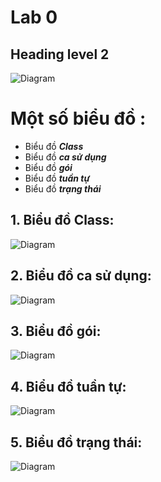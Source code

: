 # Lab 0

## Heading level 2



![Diagram](https://www.planttext.com/api/plantuml/png/UhzxlqDnIM9HIMbk3XTNSNPcda9HVd4g5vTJVfA2hfs2OqvcSggLWaTgJaw-8XUNGsfU2b0b0000__y30000)

Một số biểu đồ :
===============
- Biểu đồ ***Class***
- Biểu đồ ***ca sử dụng***
- Biểu đồ ***gói***
- Biểu đồ ***tuần tự***
- Biểu đồ ***trạng thái***

## 1. Biểu đồ Class:
![Diagram](https://www.planttext.com/api/plantuml/png/UhzxlqDnIM9HIMbk3bToJc9niO9Vnk55UM6PXrVbALHpAIZeAfG0cLOAmIL5cNdfO87SmuiLya2g5CeomNAPUILWYICJ7-xkJbH8pdYuknD9Xu92Ucf9ICRXBNdf8Pbv6feeKYKPXrVb8kpKGBPD1sGLs7YWdhByp1IkMYweAmCo3c_AItTAnE58d5O23K3oeAwk7P99La37b3xSFJDPeUpXxaOkXzIy552m00000F__0m00)

## 2. Biểu đồ ca sử dụng:
![Diagram](https://www.planttext.com/api/plantuml/png/UhzxlqDnIM9HIMbk3bTYSab-aO9Vnk55UM6PXrVbGGK2In_kMfpdStWl5rTfSMfoOd6gWb98nk5LkH2b2c2rIWg9nGgXpeO89H67DoTYKM64KE7ySDVQ0eMy321Leb2ISNXBNhf2IIPCeJ4N5y8f2hgwTc3ZCOICkU3kWoj25p7YSaZDIm5v4G000F__0m00)

## 3. Biểu đồ gói:
![Diagram](https://www.planttext.com/api/plantuml/png/UhzxlqDnIM9HIMbk3bT1Od9sOdggWfB7mztj2YKP3tTFp4jNA2nzk6jndaBEuRqAUHc75-Kf53_SlL59ePfBGG6kmGyiKPPvU5KUH4P18JadiRXO0ImH1X974lGvjk7Omhnqi0X2WOAkhXsIL2qNiWM124Sa9mAf1Rb0su2kJ4QrpZdH9p4tB3Cr6TcsXxkxapF00d1fY5qmYLgkMYw7rBmKK1W00000__y30000)

## 4. Biểu đồ tuần tự:
![Diagram](https://www.planttext.com/api/plantuml/png/UhzxlqDnIM9HIMbk3bTYSab-aO9Vnk55UM6PXrVbGGK2In_kMfpdStWl5vobe6kduF5mTtj8niFT4_FI5QmKIZ8EhyfLo0FfLIW3QTRGv49M0TJWV6nXyCFTyrqUxbxlamcKAWLgopcseHIaTmjGIKbc7fe1c3fqCIokEBmm6QZjuQwrUN3J5kHbA2I3p4Hr0b0lmWTMC6kJ3Y_CHxPNuSZ4mukX_a4n2n4mcDu_Cl58Cv01TaS1SLu7Exm4g6OZa3gy85CXEoCVv3WY_OqKQCYw5O0A5XSev03LOdWUoGD0_KMbbGh98EU2jBI3NG9KoEMGcfS2IWm00000__y30000)

## 5. Biểu đồ trạng thái:
![Diagram](https://www.planttext.com/api/plantuml/png/UhzxlqDnIM9HIMbk3bUqLgo2hgwTmf49Hvhpqlqo7kvQMy25p07B-XvUaETnU4rUXdF6uRLv6GfM2YKPGA4CXUJ3M_BICTM709bBIvmUxbgO2LHRd9W9KWzKgL2IcSU5RXX8Gs3fmrsBytmEx_NBEBmeBoppyAeyeCRaZ8UxU_CKya1Y2cKWGIvi2Y4s7bwLYwAv12IYaFjmz-nC51FGLMBtNqO-K4YX1EGDU1Y500KNbW0bZqm4-LUXeXGixP2Qbm8AIW00003__mC0)
